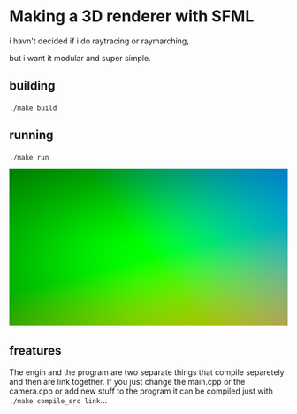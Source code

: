 # Making a 3D renderer with SFML

i havn't decided if i do raytracing or raymarching,

but i want it modular and super simple.

## building

`./make build`

## running 

`./make run`

![ss](./bin/screenshots/4.png)

## freatures

The engin and the program are two separate things that compile separetely and then are link together.
If you just change the main.cpp or the camera.cpp or add new stuff to the program it can be compiled
just with `./make compile_src link`...
